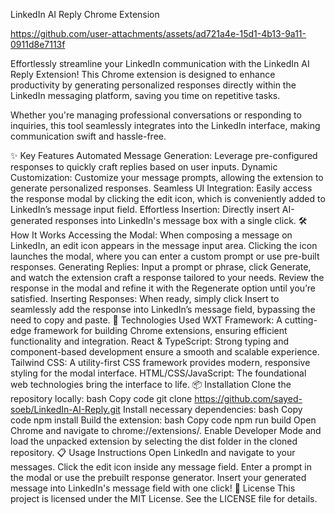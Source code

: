 
LinkedIn AI Reply Chrome Extension

https://github.com/user-attachments/assets/ad721a4e-15d1-4b13-9a11-0911d8e7113f


Effortlessly streamline your LinkedIn communication with the LinkedIn AI Reply Extension! This Chrome extension is designed to enhance productivity by generating personalized responses directly within the LinkedIn messaging platform, saving you time on repetitive tasks.

Whether you're managing professional conversations or responding to inquiries, this tool seamlessly integrates into the LinkedIn interface, making communication swift and hassle-free.

✨ Key Features
Automated Message Generation: Leverage pre-configured responses to quickly craft replies based on user inputs.
Dynamic Customization: Customize your message prompts, allowing the extension to generate personalized responses.
Seamless UI Integration: Easily access the response modal by clicking the edit icon, which is conveniently added to LinkedIn’s message input field.
Effortless Insertion: Directly insert AI-generated responses into LinkedIn's message box with a single click.
🛠️ How It Works
Accessing the Modal:
When composing a message on LinkedIn, an edit icon appears in the message input area.
Clicking the icon launches the modal, where you can enter a custom prompt or use pre-built responses.
Generating Replies:
Input a prompt or phrase, click Generate, and watch the extension craft a response tailored to your needs.
Review the response in the modal and refine it with the Regenerate option until you’re satisfied.
Inserting Responses:
When ready, simply click Insert to seamlessly add the response into LinkedIn’s message field, bypassing the need to copy and paste.
🚀 Technologies Used
WXT Framework: A cutting-edge framework for building Chrome extensions, ensuring efficient functionality and integration.
React & TypeScript: Strong typing and component-based development ensure a smooth and scalable experience.
Tailwind CSS: A utility-first CSS framework provides modern, responsive styling for the modal interface.
HTML/CSS/JavaScript: The foundational web technologies bring the interface to life.
📦 Installation
Clone the repository locally:
bash
Copy code
git clone https://github.com/sayed-soeb/LinkedIn-AI-Reply.git
Install necessary dependencies:
bash
Copy code
npm install
Build the extension:
bash
Copy code
npm run build
Open Chrome and navigate to chrome://extensions/.
Enable Developer Mode and load the unpacked extension by selecting the dist folder in the cloned repository.
📋 Usage Instructions
Open LinkedIn and navigate to your messages.
Click the edit icon inside any message field.
Enter a prompt in the modal or use the prebuilt response generator.
Insert your generated message into LinkedIn's message field with one click!
📜 License
This project is licensed under the MIT License. See the LICENSE file for details.

